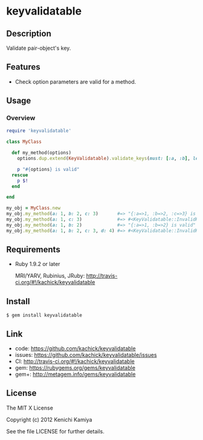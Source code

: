 keyvalidatable
==============

Description
-----------

Validate pair-object's key.

Features
--------

* Check option parameters are valid for a method.

Usage
-----

### Overview

```ruby
require 'keyvalidatable'
    
class MyClass

  def my_method(options)
    options.dup.extend(KeyValidatable).validate_keys(must: [:a, :b], let: [:c])

    p "#{options} is valid"
  rescue
    p $!
  end

end

my_obj = MyClass.new
my_obj.my_method(a: 1, b: 2, c: 3)       #=> "{:a=>1, :b=>2, :c=>3} is valid"
my_obj.my_method(a: 1, c: 3)             #=> #<KeyValidatable::InvalidKeysError: Shortage: [:b] / Excess: []>
my_obj.my_method(a: 1, b: 2)             #=> "{:a=>1, :b=>2} is valid"
my_obj.my_method(a: 1, b: 2, c: 3, d: 4) #=> #<KeyValidatable::InvalidKeysError: Shortage: [] / Excess: [:d]>
```

Requirements
------------

* Ruby 1.9.2 or later

  MRI/YARV, Rubinius, JRuby: http://travis-ci.org/#!/kachick/keyvalidatable

Install
-------

```shell
$ gem install keyvalidatable
```

Link
----

* code: https://github.com/kachick/keyvalidatable
* issues: https://github.com/kachick/keyvalidatable/issues
* CI: http://travis-ci.org/#!/kachick/keyvalidatable
* gem: https://rubygems.org/gems/keyvalidatable
* gem+: http://metagem.info/gems/keyvalidatable

License
-------

The MIT X License

Copyright (c) 2012 Kenichi Kamiya

See the file LICENSE for further details.
